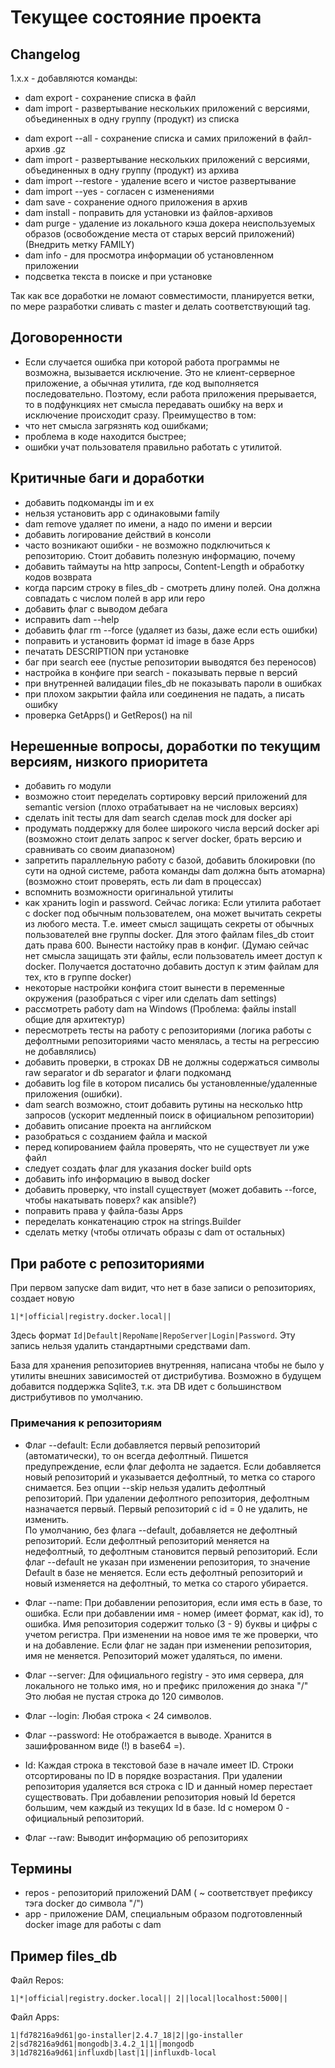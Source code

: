# Текущее состояние проекта
## Changelog

1.x.x - добавляются команды:
+ dam export - сохранение списка в файл
+ dam import - развертывание нескольких приложений с версиями, объединенных в одну группу (продукт) из списка
- dam export --all - сохранение списка и самих приложений в файл-архив .gz
- dam import - развертывание нескольких приложений с версиями, объединенных в одну группу (продукт) из архива
- dam import --restore - удаление всего и чистое развертывание
- dam import --yes - согласен с изменениями
- dam save - сохранение одного приложения в архив
- dam install - поправить для установки из файлов-архивов
- dam purge - удаление из локального кэша докера неиспользуемых образов (освобождение места от старых версий приложений)
(Внедрить метку FAMILY)
- dam info - для просмотра информации об установленном приложении
- подсветка текста в поиске и при установке

Так как все доработки не ломают совместимости, планируется ветки, по мере разработки сливать с master и делать соответствующий tag.

## Договоренности
- Если случается ошибка при которой работа программы не возможна, вызывается исключение.
Это не клиент-серверное приложение, а обычная утилита, где код выполняется последовательно. 
Поэтому, если работа приложения прерывается, то в подфункциях нет смысла передавать ошибку на верх и исключение происходит сразу.
Преимущество в том:
 - что нет смысла загрязнять код ошибками;
 - проблема в коде находится быстрее;
 - ошибки учат пользователя правильно работать с утилитой.

## Критичные баги и доработки

- добавить подкоманды im и ex 
- нельзя установить app с одинаковыми family
- dam remove удаляет по имени, а надо по имени и версии
- добавить логирование действий в консоли
- часто возникают ошибки - не возможно подключиться к репозиторию. Стоит добавить полезную информацию, почему
- добавить таймауты на http запросы, Content-Length и обработку кодов возврата
- когда парсим строку в files_db - смотреть длину полей. Она должна совпадать с числом полей в app или repo
- добавить флаг с выводом дебага
- исправить dam --help
- добавить флаг rm --force (удаляет из базы, даже если есть ошибки)
- поправить и установить формат id image в базе Apps
- печатать DESCRIPTION при установке
- баг при search eee (пустые репозитории выводятся без переносов)
- настройка в конфиге при search - показывать первые n версий
- при внутренней валидации files_db не показывать пароли в ошибках
- при плохом закрытии файла или соединения не падать, а писать ошибку
- проверка GetApps() и GetRepos() на nil

## Нерешенные вопросы, доработки по текущим версиям, низкого приоритета

- добавить го модули
- возможно стоит переделать сортировку версий приложений для semantic version (плохо отрабатывает на не числовых версиях)
- сделать init тесты для dam search сделав mock для docker api
- продумать поддержку для более широкого числа версий docker api
(возможно стоит делать запрос к server docker, брать версию и сравнивать со своим диапазоном)
- запретить параллельную работу с базой, добавить блокировки (по сути на одной системе, работа команды dam должна быть атомарна)
(возможно стоит проверять, есть ли dam в процессах)
- вспомнить возможности оригинальной утилиты
- как хранить login и password. Сейчас логика: 
Если утилита работает с docker под обычным пользователем, она может вычитать секреты из любого места. 
Т.е. имеет смысл защищать секреты от обычных пользователей вне группы docker.
Для этого файлам files_db стоит дать права 600. Вынести настойку прав в конфиг.
(Думаю сейчас нет смысла защищать эти файлы, если пользователь имеет доступ к docker. 
Получается достаточно добавить доступ к этим файлам для тех, кто в группе docker)
- некоторые настройки конфига стоит вынести в переменные окружения (разобраться с viper или сделать dam settings)
- рассмотреть работу dam на Windows (Проблема: файлы install общие для архитектур)
- пересмотреть тесты на работу с репозиториями (логика работы с дефолтными репозиториями часто менялась, а тесты на регрессию не добавлялись)
- добавить проверки, в строках DB не должны содержаться символы raw separator и db separator и флаги подкоманд
- добавить log file в котором писались бы установленные/удаленные приложения (ошибки).
- dam search возможно, стоит добавить рутины на несколько http запросов (ускорит медленный поиск в официальном репозитории)
- добавить описание проекта на английском
- разобраться с созданием файла и маской
- перед копированием файла проверять, что не существует ли уже файл
- следует создать флаг для указания docker build opts
- добавить info информацию в вывод docker
- добавить проверку, что install существует (может добавить --force, чтобы накатывать поверх? как ansible?)
- поправить права у файла-базы Apps
- переделать конкатенацию строк на strings.Builder
- сделать метку (чтобы отличaть образы с dam от остальных)

## При работе с репозиториями
При первом запуске dam видит, что нет в базе записи о репозиториях, создает новую
```
1|*|official|registry.docker.local||
```
Здесь формат `Id|Default|RepoName|RepoServer|Login|Password`.
Эту запись нельзя удалить стандартными средствами dam.

База для хранения репозиториев внутренняя, написана чтобы не было у утилиты внешних зависимостей от дистрибутива. 
Возможно в будущем добавится поддержка Sqlite3, т.к. эта DB идет с большинством дистрибутивов по умолчанию.

### Примечания к репозиториям
- Флаг --default:
  Если добавляется первый репозиторий (автоматически), то он всегда дефолтный. Пишется предупреждение, если флаг дефолта не задается.
  Если добавляется новый репозиторий и указывается дефолтный, то метка со старого снимается.
  Без опции --skip нельзя удалить дефолтный репозиторий.
  При удалении дефолтного репозитория, дефолтным назначается первый.
  Первый репозиторий с id = 0 не удалить, не изменить.  
  По умолчанию, без флага --default, добавляется не дефолтный репозиторий.
  Если дефолтный репозиторий меняется на недефолтный, то дефолтным становится первый репозиторий.
  Если флаг --default не указан при изменении репозитория, то значение Default в базе не меняется.
  Если есть дефолтный репозиторий и новый изменяется на дефолтный, то метка со старого убирается.
  
- Флаг --name:
  При добавлении репозитория, если имя есть в базе, то ошибка.
  Если при добавлении имя - номер (имеет формат, как id), то ошибка.
  Имя репозитория содержит только (3 - 9) буквы и цифры с учетом регистра.
  При изменении на новое имя те же проверки, что и на добавление.
  Если флаг не задан при изменении репозитория, имя не меняется.
  Репозиторий может удаляться, по имени.
  
- Флаг --server:
  Для официального registry - это имя сервера, для локального не только имя, но и префикс приложения до знака "/"
  Это любая не пустая строка до 120 символов.
  
- Флаг --login:
  Любая строка < 24 символов.
  
- Флаг --password:
  Не отображается в выводе.
  Хранится в зашифрованном виде (!) в base64 =).
  
- Id:
  Каждая строка в текстовой базе в начале имеет ID.
  Строки отсортированы по ID в порядке возрастания.
  При удалении репозитория удаляется вся строка с ID и данный номер перестает существовать.
  При добавлении репозитория новый Id берется большим, чем каждый из текущих Id в базе.
  Id с номером 0 - официальный репозиторий.
  
- Флаг --raw:
Выводит информацию об репозиториях

## Термины
- repos - репозиторий приложений DAM ( ~ соответствует префиксу тэга docker до символа "/")
- app - приложение DAM, специальным образом подготовленный docker image для работы с dam

## Пример files_db

Файл Repos:

`1|*|official|registry.docker.local||
2||local|localhost:5000||
`

Файл Apps:

`1|fd78216a9d61|go-installer|2.4.7_18|2||go-installer
2|sd78216a9d61|mongodb|3.4.2_1|1||mongodb
3|1d78216a9d61|influxdb|last|1||influxdb-local
`

